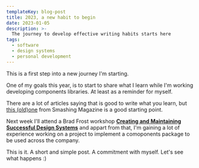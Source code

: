 ```yaml
---
templateKey: blog-post
title: 2023, a new habit to begin
date: 2023-01-05
description: >-
  The journey to develop effective writing habits starts here
tags:
  - software
  - design systems
  - personal development
---
```



This is a first step into a new journey I'm starting.

One of my goals this year, is to start to share what I learn while I'm working developing components libraries. At least as a reminder for myself.

There are a lot of articles saying that is good to write what you learn, but [this (old)one](https://www.smashingmagazine.com/2012/03/publish-what-you-learn/) from Smashing Magazine is a good starting point.

Next week I'll attend a Brad Frost workshop [**Creating and Maintaining Successful Design Systems**](https://smashingconf.com/online-workshops/workshops/design-systems-brad-frost/) and appart from that, I'm gaining a lot of experience working on a project to implement a comoponents package to be used across the company.

This is it. A short and simple post. A commitment with myself. Let's see what happens :)